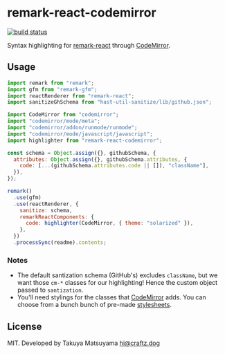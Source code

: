 # remark-react-codemirror

[![build status](https://secure.travis-ci.org/craftzdog/remark-react-codemirror.svg)](http://travis-ci.org/craftzdog/remark-react-codemirror)

Syntax highlighting for [remark-react](https://github.com/mapbox/remark-react) through [CodeMirror](https://codemirror.net/).

## Usage

```javascript
import remark from "remark";
import gfm from "remark-gfm";
import reactRenderer from "remark-react";
import sanitizeGhSchema from "hast-util-sanitize/lib/github.json";

import CodeMirror from "codemirror";
import "codemirror/mode/meta";
import "codemirror/addon/runmode/runmode";
import "codemirror/mode/javascript/javascript";
import highlighter from "remark-react-codemirror";

const schema = Object.assign({}, githubSchema, {
  attributes: Object.assign({}, githubSchema.attributes, {
    code: [...(githubSchema.attributes.code || []), "className"],
  }),
});

remark()
  .use(gfm)
  .use(reactRenderer, {
    sanitize: schema,
    remarkReactComponents: {
      code: highlighter(CodeMirror, { theme: "solarized" }),
    },
  })
  .processSync(readme).contents;
```

### Notes

- The default santization schema (GitHub's) excludes `className`, but we want those `cm-*` classes for our highlighting! Hence the custom object passed to `santization`.
- You'll need stylings for the classes that [CodeMirror](https://github.com/codemirror/CodeMirror) adds. You can choose from a bunch bunch of pre-made [stylesheets](https://github.com/codemirror/CodeMirror/tree/master/theme).

## License

MIT. Developed by Takuya Matsuyama <hi@craftz.dog>
